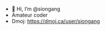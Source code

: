 - 👋 Hi, I’m @siongang
- Amateur coder
- Dmoj: https://dmoj.ca/user/siongang

<!---
siongang/siongang is a ✨ special ✨ repository because its `README.md` (this file) appears on your GitHub profile.
You can click the Preview link to take a look at your changes.
--->

